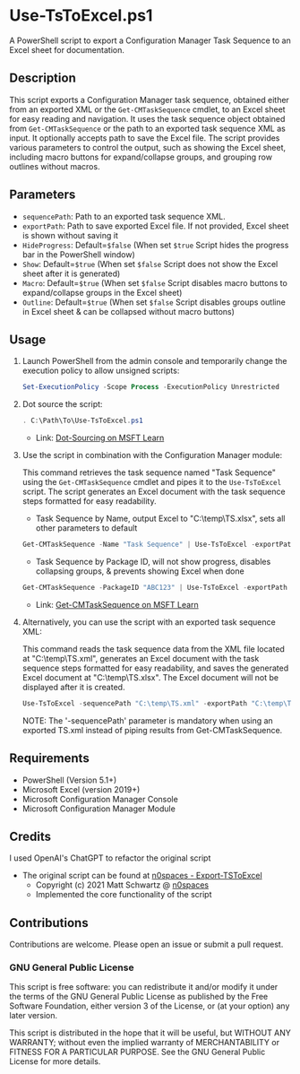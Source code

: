 # Use-TsToExcel.ps1

A PowerShell script to export a Configuration Manager Task Sequence to an Excel sheet for documentation.

## Description

This script exports a Configuration Manager task sequence, obtained either from an exported XML or the `Get-CMTaskSequence` cmdlet, to an Excel sheet for easy reading and navigation. It uses the task sequence object obtained from `Get-CMTaskSequence` or the path to an exported task sequence XML as input. It optionally accepts path to save the Excel file. The script provides various parameters to control the output, such as showing the Excel sheet, including macro buttons for expand/collapse groups, and grouping row outlines without macros.

## Parameters

- `sequencePath`: Path to an exported task sequence XML.
- `exportPath`: Path to save exported Excel file. If not provided, Excel sheet is shown without saving it
- `HideProgress`: Default=`$false` (When set `$true` Script hides the progress bar in the PowerShell window)
- `Show`: Default=`$true` (When set `$false` Script does not show the Excel sheet after it is generated)
- `Macro`: Default=`$true` (When set `$false` Script disables macro buttons to expand/collapse groups in the Excel sheet)
- `Outline`: Default=`$true` (When set `$false` Script disables groups outline in Excel sheet & can be collapsed without macro buttons)

## Usage

1. Launch PowerShell from the admin console and temporarily change the execution policy to allow unsigned scripts:

    ```powershell
    Set-ExecutionPolicy -Scope Process -ExecutionPolicy Unrestricted
    ```

2. Dot source the script:

    ```powershell
    . C:\Path\To\Use-TsToExcel.ps1
    ```
    - Link: [Dot-Sourcing on MSFT Learn](https://learn.microsoft.com/en-us/powershell/module/microsoft.powershell.core/about/about_scripts?view=powershell-7.3#script-scope-and-dot-sourcing)
    
3. Use the script in combination with the Configuration Manager module:

   This command retrieves the task sequence named "Task Sequence" using the `Get-CMTaskSequence` cmdlet and pipes it to the `Use-TsToExcel` script.
   The script generates an Excel document with the task sequence steps formatted for easy readability.

   - Task Sequence by Name, output Excel to "C:\temp\TS.xlsx", sets all other parameters to default
   
    ```powershell
    Get-CMTaskSequence -Name "Task Sequence" | Use-TsToExcel -exportPath "C:\temp\TS.xlsx"
    ```
   - Task Sequence by Package ID, will not show progress, disables collapsing groups, & prevents showing Excel when done
   
    ```powershell
    Get-CMTaskSequence -PackageID "ABC123" | Use-TsToExcel -exportPath "C:\temp\TS.xlsx" -HideProgress $true -Macro $false -Show $false
    ```
    - Link: [Get-CMTaskSequence on MSFT Learn](https://learn.microsoft.com/en-us/powershell/module/configurationmanager/get-cmtasksequence?view=sccm-ps)
5. Alternatively, you can use the script with an exported task sequence XML:

   This command reads the task sequence data from the XML file located at "C:\temp\TS.xml", generates an Excel document with the task sequence steps formatted for easy readability, and saves the generated Excel document at "C:\temp\TS.xlsx". The Excel document will not be displayed after it is created.
   
    ```powershell
    Use-TsToExcel -sequencePath "C:\temp\TS.xml" -exportPath "C:\temp\TS.xlsx"
    ```
   NOTE: The '-sequencePath' parameter is mandatory when using an exported TS.xml instead of piping results from Get-CMTaskSequence.

## Requirements

- PowerShell (Version 5.1+)
- Microsoft Excel (version 2019+)
- Microsoft Configuration Manager Console
- Microsoft Configuration Manager Module

## Credits
I used OpenAI's ChatGPT to refactor the original script
- The original script can be found at [n0spaces - Export-TSToExcel](https://github.com/n0spaces/Export-TSToExcel/tree/main)
    - Copyright (c) 2021 Matt Schwartz @ [n0spaces](https://github.com/n0spaces)
    - Implemented the core functionality of the script

## Contributions

Contributions are welcome. Please open an issue or submit a pull request.

### GNU General Public License
This script is free software: you can redistribute it and/or modify
it under the terms of the GNU General Public License as published by
the Free Software Foundation, either version 3 of the License, or
(at your option) any later version.

This script is distributed in the hope that it will be useful,
but WITHOUT ANY WARRANTY; without even the implied warranty of
MERCHANTABILITY or FITNESS FOR A PARTICULAR PURPOSE.  See the
GNU General Public License for more details.
